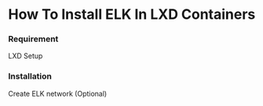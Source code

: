 # How To Install ELK In LXD Containers

### Requirement 

 LXD Setup
 
### Installation

Create ELK network (Optional)   

